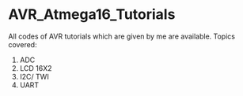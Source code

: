# AVR_Atmega16_Tutorials
All codes of AVR tutorials which are given by me are available.
Topics covered:
1. ADC
2. LCD 16X2
3. I2C/ TWI
4. UART
